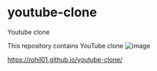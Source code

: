 # youtube-clone
Youtube clone

This repository contains YouTube clone
![image](https://github.com/rohil01/youtube-clone/assets/119699971/adf80216-b0b9-4ee2-b979-5459321036d1)

https://rohil01.github.io/youtube-clone/
